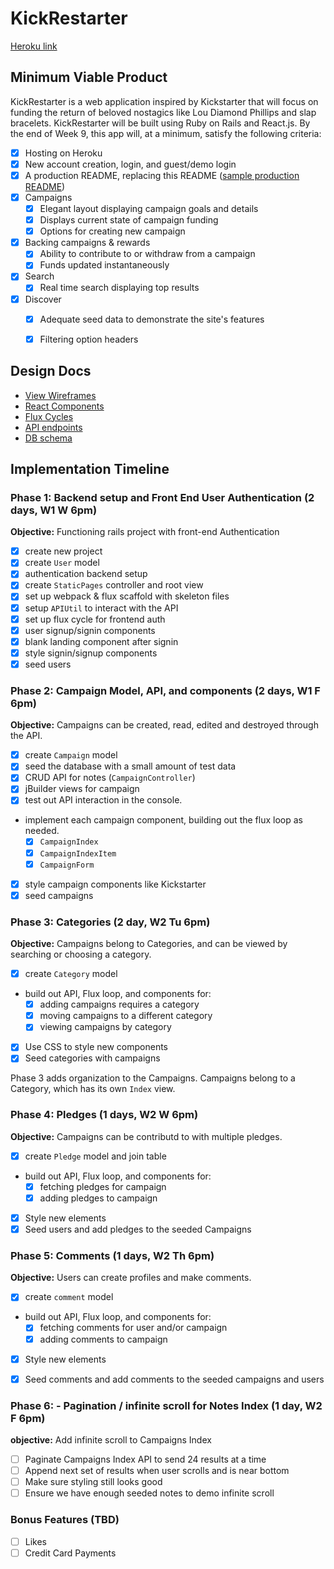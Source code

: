 # KickRestarter

[Heroku link][heroku]

[heroku]: https://kickrestarter.herokuapp.com/

## Minimum Viable Product

KickRestarter is a web application inspired by Kickstarter that will focus on funding the return of beloved nostagics like Lou Diamond Phillips and slap bracelets. KickRestarter will be built using Ruby on Rails and React.js.  By the end of Week 9, this app will, at a minimum, satisfy the following criteria:


- [x] Hosting on Heroku
- [x] New account creation, login, and guest/demo login
- [x] A production README, replacing this README ([sample production README](docs/production_readme.md))
- [x] Campaigns
  - [x] Elegant layout displaying campaign goals and details
  - [x] Displays current state of campaign funding
  - [x] Options for creating new campaign
- [x] Backing campaigns & rewards
  - [x] Ability to contribute to or withdraw from a campaign
  - [x] Funds updated instantaneously
- [x] Search
  - [x] Real time search displaying top results
- [x] Discover
  - [x] Adequate seed data to demonstrate the site's features
  - [x] Filtering option headers


## Design Docs
* [View Wireframes][views]
* [React Components][components]
* [Flux Cycles][flux-cycles]
* [API endpoints][api-endpoints]
* [DB schema][schema]

[views]: docs/views.md
[components]: docs/components.md
[flux-cycles]: docs/flux-cycles.md
[api-endpoints]: docs/api-endpoints.md
[schema]: docs/schema.md

## Implementation Timeline

### Phase 1: Backend setup and Front End User Authentication (2 days, W1 W 6pm)

**Objective:** Functioning rails project with front-end Authentication

- [x] create new project
- [x] create `User` model
- [x] authentication backend setup
- [x] create `StaticPages` controller and root view
- [x] set up webpack & flux scaffold with skeleton files
- [x] setup `APIUtil` to interact with the API
- [x] set up flux cycle for frontend auth
- [x] user signup/signin components
- [x] blank landing component after signin
- [x] style signin/signup components
- [x] seed users

### Phase 2: Campaign Model, API, and components (2 days, W1 F 6pm)

**Objective:** Campaigns can be created, read, edited and destroyed through
the API.

- [x] create `Campaign` model
- [x] seed the database with a small amount of test data
- [x] CRUD API for notes (`CampaignController`)
- [x] jBuilder views for campaign
- [x] test out API interaction in the console.
- implement each campaign component, building out the flux loop as needed.
  - [x] `CampaignIndex`
  - [x] `CampaignIndexItem`
  - [x] `CampaignForm`
- [x] style campaign components like Kickstarter
- [x] seed campaigns

### Phase 3: Categories (2 day, W2 Tu 6pm)

**Objective:** Campaigns belong to Categories, and can be viewed by searching or choosing a category.

- [x] create `Category` model
- build out API, Flux loop, and components for:
  - [x] adding campaigns requires a category
  - [x] moving campaigns to a different category
  - [x] viewing campaigns by category
- [x] Use CSS to style new components
- [x] Seed categories with campaigns

Phase 3 adds organization to the Campaigns. Campaigns belong to a Category,
which has its own `Index` view.

### Phase 4: Pledges (1 days, W2 W 6pm)

**Objective:** Campaigns can be contributd to with multiple pledges.

- [x] create `Pledge` model and join table
- build out API, Flux loop, and components for:
  - [x] fetching pledges for campaign
  - [x] adding pledges to campaign
- [x] Style new elements
- [x] Seed users and add pledges to the seeded Campaigns

### Phase 5: Comments (1 days, W2 Th 6pm)

**Objective:** Users can create profiles and make comments.

- [x] create `comment` model
- build out API, Flux loop, and components for:
  - [x] fetching comments for user and/or campaign
  - [x] adding comments to campaign
- [x] Style new elements
- [x] Seed comments and add comments to the seeded campaigns and users


### Phase 6: - Pagination / infinite scroll for Notes Index (1 day, W2 F 6pm)

**objective:** Add infinite scroll to Campaigns Index

- [ ] Paginate Campaigns Index API to send 24 results at a time
- [ ] Append next set of results when user scrolls and is near bottom
- [ ] Make sure styling still looks good
- [ ] Ensure we have enough seeded notes to demo infinite scroll

### Bonus Features (TBD)
- [ ] Likes
- [ ] Credit Card Payments

[phase-one]: docs/phases/phase1.md
[phase-two]: docs/phases/phase2.md
[phase-three]: docs/phases/phase3.md
[phase-four]: docs/phases/phase4.md
[phase-five]: docs/phases/phase5.md

